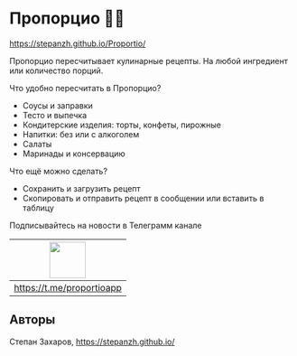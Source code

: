 # Пропорцио 🧑‍🍳 

https://stepanzh.github.io/Proportio/

Пропорцио пересчитывает кулинарные рецепты.
На любой ингредиент или количество порций.

Что удобно пересчитать в Пропорцио?

- Соусы и заправки
- Тесто и выпечка
- Кондитерские изделия: торты, конфеты, пирожные
- Напитки: без или с алкоголем
- Салаты
- Маринады и консервацию

Что ещё можно сделать?

- Сохранить и загрузить рецепт
- Скопировать и отправить рецепт в сообщении или вставить в таблицу

Подписывайтесь на новости в Телеграмм канале

| <img src="https://upload.wikimedia.org/wikipedia/commons/8/83/Telegram_2019_Logo.svg" width=64 height=64> |
| ------ |
| https://t.me/proportioapp |

## Авторы

Степан Захаров, https://stepanzh.github.io/
